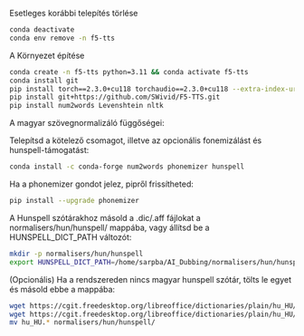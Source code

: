 Esetleges korábbi telepítés törlése

```bash
conda deactivate
conda env remove -n f5-tts
```

A Környezet építése

```bash
conda create -n f5-tts python=3.11 && conda activate f5-tts
conda install git
pip install torch==2.3.0+cu118 torchaudio==2.3.0+cu118 --extra-index-url https://download.pytorch.org/whl/cu118
pip install git+https://github.com/SWivid/F5-TTS.git
pip install num2words Levenshtein nltk

```
A magyar szövegnormalizáló függőségei:

Telepítsd a kötelező csomagot, illetve az opcionális fonemizálást és hunspell-támogatást:

```bash
conda install -c conda-forge num2words phonemizer hunspell
```

Ha a phonemizer gondot jelez, pipről frissítheted:

```bash
pip install --upgrade phonemizer
```

A Hunspell szótárakhoz másold a .dic/.aff fájlokat a normalisers/hun/hunspell/ mappába, vagy állítsd be a HUNSPELL_DICT_PATH változót:

```bash
mkdir -p normalisers/hun/hunspell
export HUNSPELL_DICT_PATH=/home/sarpba/AI_Dubbing/normalisers/hun/hunspell
```

(Opcionális) Ha a rendszereden nincs magyar hunspell szótár, tölts le egyet és másold ebbe a mappába:

```bash
wget https://cgit.freedesktop.org/libreoffice/dictionaries/plain/hu_HU/hu_HU.dic
wget https://cgit.freedesktop.org/libreoffice/dictionaries/plain/hu_HU/hu_HU.aff
mv hu_HU.* normalisers/hun/hunspell/
```